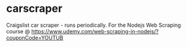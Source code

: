 # carscraper
Craigslist car scraper - runs periodically. For the Nodejs Web Scraping course @ https://www.udemy.com/web-scraping-in-nodejs/?couponCode=YOUTUB
